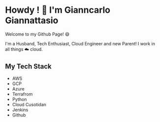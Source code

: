 # Howdy ! :cowboy_hat_face: I'm Gianncarlo Giannattasio

Welcome to my Github Page! 😄

I'm a Husband, Tech Enthusiast, Cloud Engineer and new Parent! I work in all things :cloud: cloud.

## My Tech Stack

* AWS
* GCP
* Azure
* Terrafrom
* Python
* Cloud Cusotidan
* Jenkins
* Github 

<!-- Stats Section -->
<!-- Where to reach me Section -->
<!--
**GianncarloG/GianncarloG** is a ✨ _special_ ✨ repository because its `README.md` (this file) appears on your GitHub profile.

Here are some ideas to get you started:

- 🔭 I’m currently working on ...
- 🌱 I’m currently learning ...
- 👯 I’m looking to collaborate on ...
- 🤔 I’m looking for help with ...
- 💬 Ask me about ...
- 📫 How to reach me: ...
- 😄 Pronouns: ...
- ⚡ Fun fact: ...
-->
